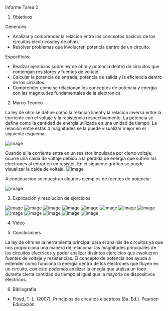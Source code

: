 Informe Tarea 2
1. Objetivos 

  Generales:
  - Analizar y comprender la relacion entre los conceptos basicos de los circuitos electricos(ley de ohm).
  - Resolver problemas que involucren potencia dentro de un circuito.
 
  Especificos:
  - Realizar ejercicios sobre ley de ohm y potencia dentro de circuitos que contengan resistores y fuentes de voltaje.
  - Calcular la potencia de entrada, potencia de salida y la eficiencia dentro de los circuitos.
  - Comprender como se relacionan los conceptos de potencia y energia con las magnitudes fundamentales de la electronica.
2. Marco Teorico

La ley de ohm se define como la relacion lineal y la relacion inversa entre la corriente con el voltaje y la resistencia respectivamente.
La potencia se define como la cantidad de energia utilizada en una unidad de tiempo.
La relacion entre estas 4 magnitudes se la puede visualizar mejor en el siguiente esquema.

![image](https://user-images.githubusercontent.com/117613738/202319409-4fcc2f88-395b-494a-9704-0b7b8c855df9.png)

Cuando el la corriente entra en un resistor impulsada por cierto voltaje, ocurre una caida de voltaje debido a la perdida de energia que sufren los electrones al entrar en un resistor.
En el siguiente grafico se puede visualizar la caida de voltaje.
![image](https://user-images.githubusercontent.com/117613738/202321231-18992f2a-c9f3-4d16-ad31-3aaeddc1ff7e.png)

A continuacion se muestran algunos ejemplos de fuentes de potencia:

![image](https://user-images.githubusercontent.com/117613738/202322879-2f892b5f-c163-486e-8ede-feed8a2e29c8.png)

3. Explicacion y resolucion de ejercicios

![image](https://user-images.githubusercontent.com/117613738/202323071-e1e8a6d8-95b0-4c72-9aa0-245ad6d90083.png)
![image](https://user-images.githubusercontent.com/117613738/202323113-321d8101-1bf5-4cd4-b86e-b6e3b7925aa3.png)
![image](https://user-images.githubusercontent.com/117613738/202323159-f3febcb4-c087-4db6-9cfa-e8df6a5c69fa.png)
![image](https://user-images.githubusercontent.com/117613738/202323190-f60e00bd-83d3-4138-a985-6101edc11d2a.png)
![image](https://user-images.githubusercontent.com/117613738/202323240-12ba3df5-d203-45b5-a632-f5ad9b8acb15.png)
![image](https://user-images.githubusercontent.com/117613738/202323287-2726eac3-84b6-450d-9f31-695567b35800.png)
![image](https://user-images.githubusercontent.com/117613738/202323327-d6d1e10b-0b10-48e6-aad5-5339c1666bbe.png)
![image](https://user-images.githubusercontent.com/117613738/202323373-bcf2036e-63e4-440e-b6c0-b2771f59b074.png)
![image](https://user-images.githubusercontent.com/117613738/202323423-aebc82dc-f05a-453e-a164-4ab05a35fd8f.png)
![image](https://user-images.githubusercontent.com/117613738/202323454-e4e79c70-330a-4780-924a-9b25d60b00a3.png)
![image](https://user-images.githubusercontent.com/117613738/202323505-5bfe8f13-02d0-4d4b-9287-4eeac5071dc8.png)
![image](https://user-images.githubusercontent.com/117613738/202323551-10dfeb42-7fce-4713-9d33-fb5b388497b0.png)
![image](https://user-images.githubusercontent.com/117613738/202323598-e473868b-6148-4c75-abf6-21cf1580c22e.png)

4. Video

5. Conclusiones

La ley de ohm es la herramienta principal para el analisis de circuitos ya que nos proporciona una manera de relacionar las magnitudes principales de los circuitos electricos y poder analizar distintos ejercicios que involucren fuentes de voltaje y resistencias.
El concepto de potencia nos ayuda a entender como funciona la energia dentro de los electrones que fluyen en un circuito, con esto podemos analizar la enegia que utuliza un foco durante cierta cantidad de tiempo al igual que la mayoria de dispositivos electricos.

6. Bibliografia
- Floyd, T. L. (2007). Principios de circuitos eléctricos (8a. Ed.). Pearson Educación.










